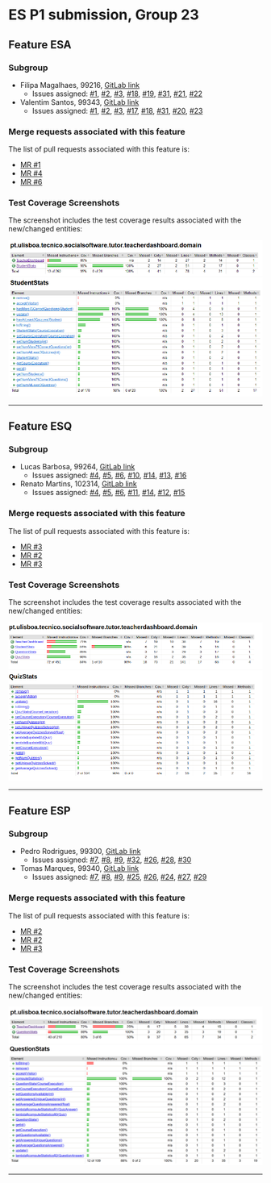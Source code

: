 # ES P1 submission, Group 23

## Feature ESA

### Subgroup
 - Filipa Magalhaes, 99216, [GitLab link](https://gitlab.rnl.tecnico.ulisboa.pt/ist199216)
   + Issues assigned: [#1](https://gitlab.rnl.tecnico.ulisboa.pt/es/es23-23/-/issues/1), [#2](https://gitlab.rnl.tecnico.ulisboa.pt/es/es23-23/-/issues/2), [#3](https://gitlab.rnl.tecnico.ulisboa.pt/es/es23-23/-/issues/3), [#18](https://gitlab.rnl.tecnico.ulisboa.pt/es/es23-23/-/issues/18), [#19](https://gitlab.rnl.tecnico.ulisboa.pt/es/es23-23/-/issues/19), [#31](https://gitlab.rnl.tecnico.ulisboa.pt/es/es23-23/-/issues/31), [#21](https://gitlab.rnl.tecnico.ulisboa.pt/es/es23-23/-/issues/21), [#22](https://gitlab.rnl.tecnico.ulisboa.pt/es/es23-23/-/issues/22)
 - Valentim Santos, 99343, [GitLab link](https://gitlab.rnl.tecnico.ulisboa.pt/ist199343)
   + Issues assigned: [#1](https://gitlab.rnl.tecnico.ulisboa.pt/es/es23-23/-/issues/1), [#2](https://gitlab.rnl.tecnico.ulisboa.pt/es/es23-23/-/issues/2), [#3](https://gitlab.rnl.tecnico.ulisboa.pt/es/es23-23/-/issues/3), [#17](https://gitlab.rnl.tecnico.ulisboa.pt/es/es23-23/-/issues/17), [#18](https://gitlab.rnl.tecnico.ulisboa.pt/es/es23-23/-/issues/18), [#31](https://gitlab.rnl.tecnico.ulisboa.pt/es/es23-23/-/issues/31), [#20](https://gitlab.rnl.tecnico.ulisboa.pt/es/es23-23/-/issues/20), [#23](https://gitlab.rnl.tecnico.ulisboa.pt/es/es23-23/-/issues/23)
 
### Merge requests associated with this feature

The list of pull requests associated with this feature is:

 - [MR #1](https://gitlab.rnl.tecnico.ulisboa.pt/es/es23-23/-/merge_requests/1)
 - [MR #4](https://gitlab.rnl.tecnico.ulisboa.pt/es/es23-23/-/merge_requests/4)
 - [MR #6](https://gitlab.rnl.tecnico.ulisboa.pt/es/es23-23/-/merge_requests/6)


### Test Coverage Screenshots

The screenshot includes the test coverage results associated with the new/changed entities:

![Test Coverage Screenshot - 1](testcoverage-esa.png)
![Test Coverage Screenshot - 2](testcoverage-studentStats.png)

---

## Feature ESQ

### Subgroup
 - Lucas Barbosa, 99264, [GitLab link](https://gitlab.rnl.tecnico.ulisboa.pt/ist199264)
   + Issues assigned: [#4](https://gitlab.rnl.tecnico.ulisboa.pt/es/es23-23/-/issues/4), [#5](https://gitlab.rnl.tecnico.ulisboa.pt/es/es23-23/-/issues/5), [#6](https://gitlab.rnl.tecnico.ulisboa.pt/es/es23-23/-/issues/6), [#10](https://gitlab.rnl.tecnico.ulisboa.pt/es/es23-23/-/issues/10), [#14](https://gitlab.rnl.tecnico.ulisboa.pt/es/es23-23/-/issues/14), [#13](https://gitlab.rnl.tecnico.ulisboa.pt/es/es23-23/-/issues/13), [#16](https://gitlab.rnl.tecnico.ulisboa.pt/es/es23-23/-/issues/16)
 - Renato Martins, 102314, [GitLab link](https://gitlab.rnl.tecnico.ulisboa.pt/ist1102314)
   + Issues assigned: [#4](https://gitlab.rnl.tecnico.ulisboa.pt/es/es23-23/-/issues/4), [#5](https://gitlab.rnl.tecnico.ulisboa.pt/es/es23-23/-/issues/5), [#6](https://gitlab.rnl.tecnico.ulisboa.pt/es/es23-23/-/issues/6), [#11](https://gitlab.rnl.tecnico.ulisboa.pt/es/es23-23/-/issues/11), [#14](https://gitlab.rnl.tecnico.ulisboa.pt/es/es23-23/-/issues/14), [#12](https://gitlab.rnl.tecnico.ulisboa.pt/es/es23-23/-/issues/12), [#15](https://gitlab.rnl.tecnico.ulisboa.pt/es/es23-23/-/issues/15)
 
### Merge requests associated with this feature

The list of pull requests associated with this feature is:

 - [MR #3](https://gitlab.rnl.tecnico.ulisboa.pt/es/es23-23/-/merge_requests/3)
 - [MR #2](https://gitlab.rnl.tecnico.ulisboa.pt/es/es23-23/-/merge_requests/7)
 - [MR #3](https://gitlab.rnl.tecnico.ulisboa.pt/es/es23-23/-/merge_requests/9)


### Test Coverage Screenshots

The screenshot includes the test coverage results associated with the new/changed entities:

![Test Coverage Screenshot - 1](testcoverage-esq.png)
![Test Coverage Screenshot - 2](testcoverage-quizStats.png)

---

## Feature ESP

### Subgroup
 - Pedro Rodrigues, 99300, [GitLab link](https://gitlab.rnl.tecnico.ulisboa.pt/ist199300)
   + Issues assigned: [#7](https://gitlab.rnl.tecnico.ulisboa.pt/es/es23-23/-/issues/7), [#8](https://gitlab.rnl.tecnico.ulisboa.pt/es/es23-23/-/issues/8), [#9](https://gitlab.rnl.tecnico.ulisboa.pt/es/es23-23/-/issues/9), [#32](https://gitlab.rnl.tecnico.ulisboa.pt/es/es23-23/-/issues/32), [#26](https://gitlab.rnl.tecnico.ulisboa.pt/es/es23-23/-/issues/26), [#28](https://gitlab.rnl.tecnico.ulisboa.pt/es/es23-23/-/issues/28), [#30](https://gitlab.rnl.tecnico.ulisboa.pt/es/es23-23/-/issues/30)
 - Tomas Marques, 99340, [GitLab link](https://gitlab.rnl.tecnico.ulisboa.pt/ist199340)
   + Issues assigned: [#7](https://gitlab.rnl.tecnico.ulisboa.pt/es/es23-23/-/issues/7), [#8](https://gitlab.rnl.tecnico.ulisboa.pt/es/es23-23/-/issues/8), [#9](https://gitlab.rnl.tecnico.ulisboa.pt/es/es23-23/-/issues/9), [#25](https://gitlab.rnl.tecnico.ulisboa.pt/es/es23-23/-/issues/25), [#26](https://gitlab.rnl.tecnico.ulisboa.pt/es/es23-23/-/issues/26), [#24](https://gitlab.rnl.tecnico.ulisboa.pt/es/es23-23/-/issues/24), [#27](https://gitlab.rnl.tecnico.ulisboa.pt/es/es23-23/-/issues/27), [#29](https://gitlab.rnl.tecnico.ulisboa.pt/es/es23-23/-/issues/29)
### Merge requests associated with this feature

The list of pull requests associated with this feature is:

 - [MR #2](https://gitlab.rnl.tecnico.ulisboa.pt/es/es23-23/-/merge_requests/2)
 - [MR #2](https://gitlab.rnl.tecnico.ulisboa.pt/es/es23-23/-/merge_requests/5)
 - [MR #3](https://gitlab.rnl.tecnico.ulisboa.pt/es/es23-23/-/merge_requests/8)


### Test Coverage Screenshots

The screenshot includes the test coverage results associated with the new/changed entities:

![Test Coverage Screenshot - 1](testcoverage-esp.png)
![Test Coverage Screenshot - 2](testcoverage-questionStats.png)

---